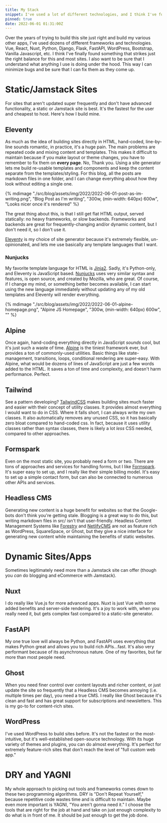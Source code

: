 ```yaml
---
title: My Stack 
snippet: I've used a lot of different technologies, and I think I've found my balance
pinned: true
date: 2022-06-01 01:31:00Z
---
```


Over the years of trying to build this site just right and build my various other apps, 
I've used dozens of different frameworks and technologies. Vue, React, Nuxt, Python, Django,
Flask, FastAPI, WordPress, Bootstrap, Vanilla Javascript, etc. I think I've finally found
something that strikes just the right balance for this and most sites. I also want to be sure
that I understand what anything I use is doing under the hood. This way I can minimize bugs and
be sure that I can fix them as they come up.


# Static/Jamstack Sites
For sites that aren't updated super frequently and don't have advanced functionality, a static or
Jamstack site is best. It's the fastest for the user and cheapest to host. Here's how I build mine.

## Eleventy

As much as the idea of building sites directly in HTML, hand-coded, line-by-line sounds romantic,
in practice, it's a huge pain. The main problems are repeated code and mixing content and templates.
This makes it difficult to maintain because if you make layout or theme changes, you have to remember
to fix them on **every page**. No, Thank you. Using a site generator lets me build re-usable templates
and components and keep the content separate from the templates/styling. For this blog, all the posts
are markdown files in one folder, and I can change everything about how they look without editing a
single one.

{% mdimage "./src/blog/assets/img/2022/2022-06-01-post-as-im-writing.png", "Blog Post as I'm writing", "300w, (min-width: 640px) 600w", "Looks nicer once it's rendered" %}

The great thing about this, is that I still get flat HTML output, served statically: no heavy frameworks,
or slow backends. Frameworks and backends are great for frequently-changing and/or dynamic content, but
I don't need it, so I don't use it.

[Eleventy](https://11ty.dev) is my choice of site generator because it's extremely flexible, un-opinionated,
and lets me use basically any template languages that I want.

### Nunjucks

My favorite template language for HTML is [Jinja2](https://palletsprojects.com/p/jinja/). Sadly, it's
Python-only, and Eleventy is JavaScript based. [Nunjucks](https://mozilla.github.io/nunjucks/) uses very
similar syntax and features, is open source, and created by Mozilla, who are great. Of course, if I change
my mind, or something better becomes available, I can start using the new language immediately without
updating any of my old templates and Eleventy will render everything.

{% mdimage "./src/blog/assets/img/2022/2022-06-01-alpine-homepage.png", "Alpine JS Homepage", "300w, (min-width: 640px) 600w", "" %}

## Alpine

Once again, hand-coding everything directly in JavaScript _sounds_ cool, but it's just such a waste of time.
[Alpine](https://alpinejs.dev) is the tiniest framework ever, but provides a ton of commonly-used utilities.
Basic things like state-management, transitions, loops, conditional rendering are super-easy. With Alpine,
what would be dozens of lines of JavaScript are just a few words added to the HTML. It saves a ton of time
and complexity, and doesn't harm performance. Perfect.


## Tailwind

See a pattern developing? [TailwindCSS](https://taiwlindcss.com) makes building sites much faster and easier
with their concept of utility classes. It provides almost everything I would want to do in CSS. Where it falls
short, I can always write my own classes. It also automatically removes any unused CSS, so it has basically zero
bloat compared to hand-coded css. In fact, because it uses utility classes rather than syntax classes, there is
likely a lot _less_ CSS needed, compared to other approaches.

## Formspark

Even on the most static site, you probably need a form or two. There are tons of approaches and services for
handling forms, but I like [Formspark](https://formspark.io). It's super easy to set up, and I really like their
simple billing model. It's easy to set up a simple contact form, but can also be connected to numerous other
APIs and services.

## Headless CMS
Generating new content is a huge benefit for websites so that the Google-bots don't think you're getting stale.
Blogging is a great way to do this, but writing markdown files in src/ isn't that user-friendly. Headless Content
Management Systems like [Forestry](https://forestry.io) and [NetlifyCMS](https://netlifycms.org) are not as 
feature rich as WordPress, SquareSpace, or Ghost, but they give a nice interface for generating new content
while maintaining the benefits of static websites.


# Dynamic Sites/Apps
Sometimes legitimately need more than a Jamstack site can offer (though you *can* do blogging and eCommerce with 
Jamstack). 

## Nuxt
I do really like Vue.js for more advanced apps. Nuxt is just Vue with some added benefits and server-side rendering.
It's a joy to work with, when you really need it, but gets complex fast compared to a static-site generator.

## FastAPI
My one true love will always be Python, and FastAPI uses everything that makes Python great and allows you to build 
rich APIs...fast. It's also very performant because of its asynchronous nature. One of my favorites, but far more
than most people need.

## Ghost
When you need finer control over content layouts and richer content, or just update the site so frequently that
a Headless CMS becomes annoying (i.e. multiple times per day), you need a true CMS. I really like Ghost because
it's clean and fast and has great support for subscriptions and newsletters. This is my go-to for content-rich 
sites.

## WordPress
I've used WordPress to build sites before. It's not the fastest or the most-intuitive, but it's well-established
open-source technology. With its huge variety of themes and plugins, you can do almost everything. It's perfect
for extremely feature-rich sites that don't reach the level of "full custom web app."


# DRY and YAGNI
My whole approach to picking out tools and frameworks comes down to these two programming algorithms. DRY is
"Don't Repeat Yourself," because repetitive code wastes time and is difficult to maintain. Maybe even more
important is YAGNI, "You aren't gonna need it." I choose the tools that are right for the job at hand and take
on just enough complexity to do what is in front of me. It should be just enough to get the job done. 
